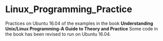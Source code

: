 # Linux_Programming_Practice
Practices on Ubuntu 16.04 of the examples in the book **Understanding Unix/Linux Programming-A Guide to Theory and Practice**
Some code in the book has been revised to run on Ubuntu 16.04.
